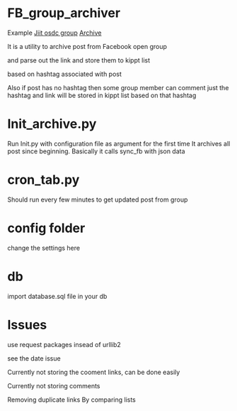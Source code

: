 FB_group_archiver
==================
Example <a href="https://www.facebook.com/groups/jiitlug/" target ='_blank'>Jiit osdc group</a>
<a href="https://kippt.com/Osdc_JIIT" target ='_blank'> Archive </a>  

It is a utility to archive post from Facebook open group 

and parse out the link and store them to kippt list

based on hashtag associated with post

Also if post has no hashtag then some group member can comment just the hashtag and link will be stored in kippt list based on that hashtag 


Init_archive.py
=====
Run Init.py with configuration file as argument for the first time
It archives all post since beginning.
Basically it calls sync_fb with json data

cron_tab.py
=======
Should run every few minutes to get updated post from group

config folder
======
change the settings here

db
====
import database.sql file in your db

 
Issues
======
 use request packages insead of urllib2 

 see the date issue
 
 Currently not storing the cooment links, can be done easily

 Currently not storing comments  

 Removing duplicate links By comparing lists 
 
